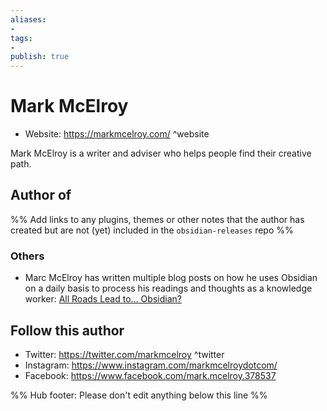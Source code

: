 ```yaml
---
aliases:
- 
tags:
- 
publish: true
---
```


# Mark McElroy

<!-- - GitHub: []() ^github -->
<!-- - Discord: `@` ^discord-->
- Website: <https://markmcelroy.com/> ^website
<!-- - [[Publish sites|Publish site]]: <https://> ^publish-->
 
Mark McElroy is a writer and adviser who helps people find their creative path.

## Author of

%% Add links to any plugins, themes or other notes that the author has created but are not (yet) included in the `obsidian-releases` repo %%

<!--
### Unlisted plugins
-->

### Others
- Marc McElroy has written multiple blog posts on how he uses Obsidian on a daily basis to process his readings and thoughts as a knowledge worker: [All Roads Lead to… Obsidian?](https://markmcelroy.com/all-roads-lead-to-obsidian/)

<!--
## Sponsor this author
-->

<!-- - [[GitHub sponsors]]: [Sponsor @sonarAIT on GitHub Sponsors](https://github.com/sponsors/sonarAIT) ^github-sponsor-->
<!-- - [[Buy me a coffee]]: <https://> ^buy-me-a-coffee-->
<!-- - [[PayPal]]: <https://> ^paypal-->
<!-- - [[Patreon]]: <https://> ^patreon-->

## Follow this author

<!-- [[YouTube Channels|On YouTube]]: <> ^youtube -->
- Twitter: <https://twitter.com/markmcelroy> ^twitter
- Instagram: <https://www.instagram.com/markmcelroydotcom/>
- Facebook: <https://www.facebook.com/mark.mcelroy.378537>

%% Hub footer: Please don't edit anything below this line %%
